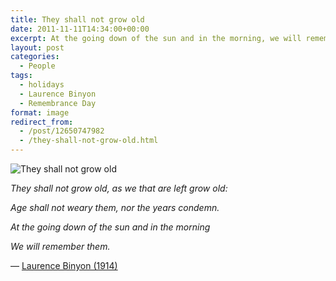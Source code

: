 ```yaml
---
title: They shall not grow old
date: 2011-11-11T14:34:00+00:00
excerpt: At the going down of the sun and in the morning, we will remember them.
layout: post
categories:
  - People
tags:
  - holidays
  - Laurence Binyon
  - Remembrance Day
format: image
redirect_from:
  - /post/12650747982
  - /they-shall-not-grow-old.html
---
```


<img class="alignnone size-full wp-image-187" src="https://cdn.craigmcn.ca/img/tumblr_lui6i53ZQ71qlv5s6o1_500.jpg" alt="They shall not grow old" srcset="https://cdn.craigmcn.ca/img/tumblr_lui6i53ZQ71qlv5s6o1_500.jpg 480w, https://cdn.craigmcn.ca/img/tumblr_lui6i53ZQ71qlv5s6o1_500-225x300.jpg 225w" sizes="(max-width: 480px) 100vw, 480px" />

_They shall not grow old, as we that are left grow old:_

_Age shall not weary them, nor the years condemn._

_At the going down of the sun and in the morning_

_We will remember them._

— <a title="For The Fallen by Laurence Binyon" href="http://www.firstworldwar.com/poetsandprose/binyon.htm" target="_blank" rel="noopener noreferrer">Laurence Binyon (1914)</a>
